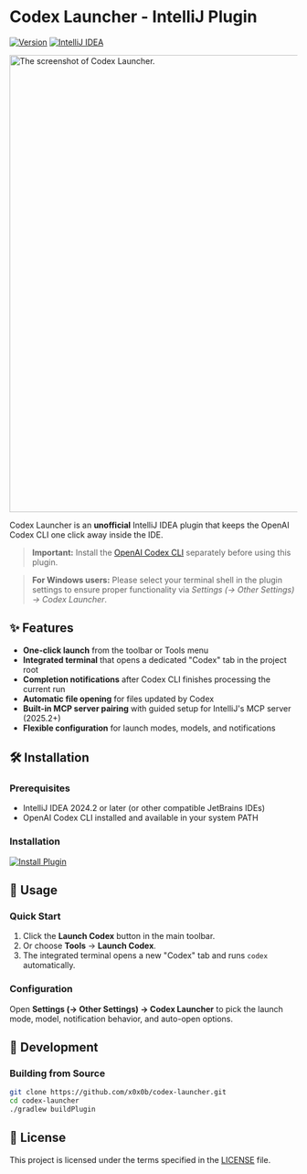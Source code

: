 # Codex Launcher - IntelliJ Plugin

[![Version](https://img.shields.io/badge/version-1.0.10-blue.svg)](https://github.com/x0x0b/codex-launcher/releases)
[![IntelliJ IDEA](https://img.shields.io/badge/IntelliJ%20IDEA-2024.2+-orange.svg)](https://www.jetbrains.com/idea/)

<img width="800" alt="The screenshot of Codex Launcher." src="https://github.com/user-attachments/assets/4ee3fbd8-e384-4672-94c6-e4e9041a8e0d" />

Codex Launcher is an **unofficial** IntelliJ IDEA plugin that keeps the OpenAI Codex CLI one click away inside the IDE.

> **Important:** Install the [OpenAI Codex CLI](https://github.com/openai/codex) separately before using this plugin.

> **For Windows users:** Please select your terminal shell in the plugin settings to ensure proper functionality via _Settings (→ Other Settings) → Codex Launcher_.

## ✨ Features

- **One-click launch** from the toolbar or Tools menu
- **Integrated terminal** that opens a dedicated "Codex" tab in the project root
- **Completion notifications** after Codex CLI finishes processing the current run
- **Automatic file opening** for files updated by Codex
- **Built-in MCP server pairing** with guided setup for IntelliJ's MCP server (2025.2+)
- **Flexible configuration** for launch modes, models, and notifications

## 🛠️ Installation

### Prerequisites
- IntelliJ IDEA 2024.2 or later (or other compatible JetBrains IDEs)
- OpenAI Codex CLI installed and available in your system PATH

### Installation
[![Install Plugin](https://img.shields.io/badge/Install%20Plugin-JetBrains-orange?style=for-the-badge&logo=jetbrains&logoColor=white)](https://plugins.jetbrains.com/plugin/28264-codex-launcher)

## 🚀 Usage

### Quick Start
1. Click the **Launch Codex** button in the main toolbar.
2. Or choose **Tools** → **Launch Codex**.
3. The integrated terminal opens a new "Codex" tab and runs `codex` automatically.

### Configuration
Open **Settings (→ Other Settings) → Codex Launcher** to pick the launch mode, model, notification behavior, and auto-open options.

## 📝 Development

### Building from Source
```bash
git clone https://github.com/x0x0b/codex-launcher.git
cd codex-launcher
./gradlew buildPlugin
```

## 📄 License

This project is licensed under the terms specified in the [LICENSE](LICENSE) file.

